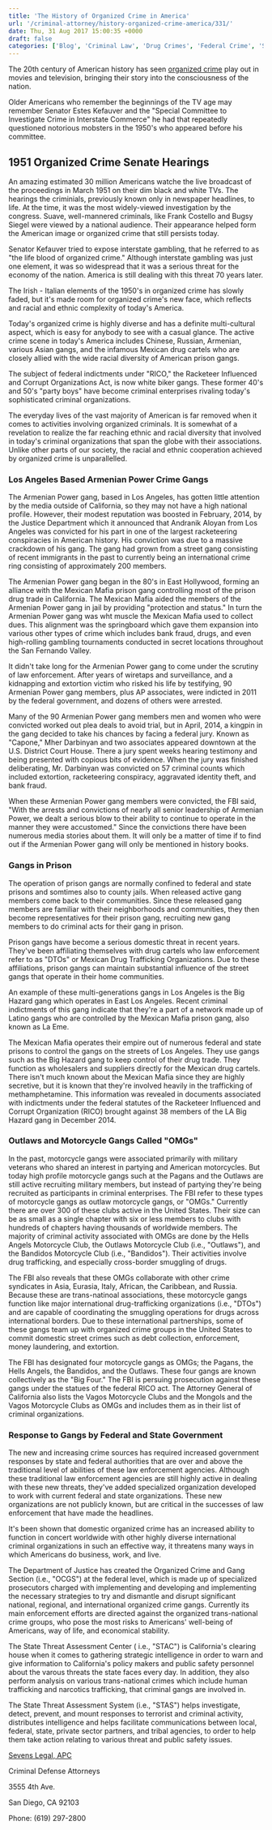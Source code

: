 ```yaml
---
title: 'The History of Organized Crime in America'
url: '/criminal-attorney/history-organized-crime-america/331/'
date: Thu, 31 Aug 2017 15:00:35 +0000
draft: false
categories: ['Blog', 'Criminal Law', 'Drug Crimes', 'Federal Crime', 'State Crime']
---
```


The 20th century of American history has seen [organized crime](https://www.sevenslegal.com/ "Sevens Legal, APC") play out in movies and television, bringing their story into the consciousness of the nation.

Older Americans who remember the beginnings of the TV age may remember Senator Estes Kefauver and the "Special Committee to Investigate Crime in Interstate Commerce" he had that repeatedly questioned notorious mobsters in the 1950's who appeared before his committee.

1951 Organized Crime Senate Hearings
------------------------------------

An amazing estimated 30 million Americans watche the live broadcast of the proceedings in March 1951 on their dim black and white TVs. The hearings the criminials, previously known only in newspaper headlines, to life. At the time, it was the most widely-viewed investigation by the congress. Suave, well-mannered criminals, like Frank Costello and Bugsy Siegel were viewed by a national audience. Their appearance helped form the American image or organized crime that still persists today.

Senator Kefauver tried to expose interstate gambling, that he referred to as "the life blood of organized crime." Although interstate gambling was just one element, it was so widespread that it was a serious threat for the economy of the nation. America is still dealing with this threat 70 years later.

The Irish - Italian elements of the 1950's in organized crime has slowly faded, but it's made room for organized crime's new face, which reflects and racial and ethnic complexity of today's America.

Today's organized crime is highly diverse and has a definite multi-cultural aspect, which is easy for anybody to see with a casual glance. The active crime scene in today's America includes Chinese, Russian, Armenian, various Asian gangs, and the infamous Mexican drug cartels who are closely allied with the wide racial diversity of American prison gangs.

The subject of federal indictments under "RICO," the Racketeer Influenced and Corrupt Organizations Act, is now white biker gangs. These former 40's and 50's "party boys" have become criminal enterprises rivaling today's sophisticated criminal organizations.

The everyday lives of the vast majority of American is far removed when it comes to activities involving organized criminals. It is somewhat of a revelation to realize the far reaching ethnic and racial diversity that involved in today's criminal organizations that span the globe with their associations. Unlike other parts of our society, the racial and ethnic cooperation achieved by organized crime is unparallelled.

### Los Angeles Based Armenian Power Crime Gangs

The Armenian Power gang, based in Los Angeles, has gotten little attention by the media outside of California, so they may not have a high national profile. However, their modest reputation was boosted in February, 2014, by the Justice Department which it announced that Andranik Aloyan from Los Angeles was convicted for his part in one of the largest racketeering conspiracies in American history. His conviction was due to a massive crackdown of his gang. The gang had grown from a street gang consisting of recent immigrants in the past to currently being an international crime ring consisting of approximately 200 members.

The Armenian Power gang began in the 80's in East Hollywood, forming an alliance with the Mexican Mafia prison gang controlling most of the prison drug trade in California. The Mexican Mafia aided the members of the Armenian Power gang in jail by providing "protection and status." In turn the Armenian Power gang was wht muscle the Mexican Mafia used to collect dues. This alignment was the springboard which gave them expansion into various other types of crime which includes bank fraud, drugs, and even high-rolling gambling tournaments conducted in secret locations throughout the San Fernando Valley.

It didn't take long for the Armenian Power gang to come under the scrutiny of law enforcement. After years of wiretaps and surveillance, and a kidnapping and extortion victim who risked his life by testifying, 90 Armenian Power gang members, plus AP associates, were indicted in 2011 by the federal government, and dozens of others were arrested.

Many of the 90 Armenian Power gang members men and women who were convicted worked out plea deals to avoid trial, but in April, 2014, a kingpin in the gang decided to take his chances by facing a federal jury. Known as "Capone," Mher Darbinyan and two associates appeared downtown at the U.S. District Court House. There a jury spent weeks hearing testimony and being presented with copious bits of evidence. When the jury was finished deliberating, Mr. Darbinyan was convicted on 57 criminal counts which included extortion, racketeering conspiracy, aggravated identity theft, and bank fraud.

When these Armenian Power gang members were convicted, the FBI said, "With the arrests and convictions of nearly all senior leadership of Armenian Power, we dealt a serious blow to their ability to continue to operate in the manner they were accustomed." Since the convictions there have been numerous media stories about them. It will only be a matter of time if to find out if the Armenian Power gang will only be mentioned in history books.

### Gangs in Prison

The operation of prison gangs are normally confined to federal and state prisons and somtimes also to county jails. When released active gang members come back to their communities. Since these released gang members are familiar with their neighborhoods and communities, they then become representatives for their prison gang, recruiting new gang members to do criminal acts for their gang in prison.

Prison gangs have become a serious domestic threat in recent years. They've been affiliating themselves with drug cartels who law enforcement refer to as "DTOs" or Mexican Drug Trafficking Organizations. Due to these affiliations, prison gangs can maintain substantial influence of the street gangs that operate in their home communities.

An example of these multi-generations gangs in Los Angeles is the Big Hazard gang which operates in East Los Angeles. Recent criminal indictments of this gang indicate that they're a part of a network made up of Latino gangs who are controlled by the Mexican Mafia prison gang, also known as La Eme.

The Mexican Mafia operates their empire out of numerous federal and state prisons to control the gangs on the streets of Los Angeles. They use gangs such as the Big Hazard gang to keep control of their drug trade. They function as wholesalers and suppliers directly for the Mexican drug cartels. There isn't much known about the Mexican Mafia since they are highly secretive, but it is known that they're involved heavily in the trafficking of methamphetamine. This information was revealed in documents associated with indictments under the federal statutes of the Racketeer Influenced and Corrupt Organization (RICO) brought against 38 members of the LA Big Hazard gang in December 2014.

### Outlaws and Motorcycle Gangs Called "OMGs"

In the past, motorcycle gangs were associated primarily with military veterans who shared an interest in partying and American motorcycles. But today high profile motorcycle gangs such at the Pagans and the Outlaws are still active recruiting military members, but instead of partying they're being recruited as participants in criminal enterprises. The FBI refer to these types of motorcycle gangs as outlaw motorcycle gangs, or "OMGs." Currently there are over 300 of these clubs active in the United States. Their size can be as small as a single chapter with six or less members to clubs with hundreds of chapters having thousands of worldwide members. The majority of criminal activity associated with OMGs are done by the Hells Angels Motorcycle Club, the Outlaws Motorcycle Club (i.e., "Outlaws"), and the Bandidos Motorcycle Club (i.e., "Bandidos"). Their activities involve drug trafficking, and especially cross-border smuggling of drugs.

The FBI also reveals that these OMGs collaborate with other crime syndicates in Asia, Eurasia, Italy, African, the Caribbean, and Russia. Because these are trans-natinoal associations, these motorcycle gangs function like major international drug-trafficking organizations (i.e., "DTOs") and are capable of coordinating the smuggling operations for drugs across international borders. Due to these international partnerships, some of these gangs team up with organized crime groups in the United States to commit domestic street crimes such as debt collection, enforcement, money laundering, and extortion.

The FBI has designated four motorcycle gangs as OMGs; the Pagans, the Hells Angels, the Bandidos, and the Outlaws. These four gangs are known collectively as the "Big Four." The FBI is persuing prosecution against these gangs under the statues of the federal RICO act. The Attorney General of California also lists the Vagos Motorcycle Clubs and the Mongols and the Vagos Motorcycle Clubs as OMGs and includes them as in their list of criminal organizations.

### Response to Gangs by Federal and State Government

The new and increasing crime sources has required increased government responses by state and federal authorities that are over and above the traditional level of abilities of these law enforcement agencies. Although these traditional law enforcement agencies are still highly active in dealing with these new threats, they've added specialized organization developed to work with current federal and state organizations. These new organizations are not publicly known, but are critical in the successes of law enforcement that have made the headlines.

It's been shown that domestic organized crime has an increased ability to function in concert worldwide with other highly diverse international criminal organizations in such an effective way, it threatens many ways in which Americans do business, work, and live.

The Department of Justice has created the Organized Crime and Gang Section (i.e., "OCGS") at the federal level, which is made up of specialized prosecutors charged with implementing and developing and implementing the necessary strategies to try and dismantle and disrupt significant national, regional, and international organized crime gangs. Currently its main enforcement efforts are directed against the organized trans-national crime groups, who pose the most risks to Americans' well-being of Americans, way of life, and economical stability.

The State Threat Assessment Center ( i.e., "STAC") is California's clearing house when it comes to gathering strategic intelligence in order to warn and give information to California's policy makers and public safety personnel about the varous threats the state faces every day. In addition, they also perform analysis on various trans-national crimes which include human trafficking and narcotics trafficking, that criminal gangs are involved in.

The State Threat Assessment System (i.e., "STAS") helps investigate, detect, prevent, and mount responses to terrorist and criminal activity, distributes intelligence and helps facilitate communications between local, federal, state, private sector partners, and tribal agencies, to order to help them take action relating to various threat and public safety issues.

[Sevens Legal, APC](https://www.sevenslegal.com/ "Sevens Legal, APC")

Criminal Defense Attorneys

3555 4th Ave.

San Diego, CA 92103

Phone: (619) 297-2800